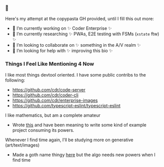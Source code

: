 ### :sparkling_heart:

Here's my attempt at the copypasta GH provided, until I fill this out more:

- 🔭 I’m currently working on :sparkles: Coder Enterprise :sparkles:
- 🌱 I’m currently researching :sparkles: PWAs, E2E testing with FSMs (`xstate` ftw) :sparkles:
- 👯 I’m looking to collaborate on :sparkles: something in the A/V realm :sparkles:
- 🤔 I’m looking for help with :sparkles: improving this bio :sparkles:

<!--
**vapurrmaid/vapurrmaid** is a ✨ _special_ ✨ repository because its `README.md` (this file) appears on your GitHub profile.

Here are some ideas to get you started:

- 🔭 I’m currently working on ...
- 🌱 I’m currently learning ...
- 👯 I’m looking to collaborate on ...
- 🤔 I’m looking for help with ...
- 💬 Ask me about ...
- 📫 How to reach me: ...
- 😄 Pronouns: ...
- ⚡ Fun fact: ...
-->

### Things I Feel Like Mentioning 4 Now

I like most things devtool oriented. I have some public contribs to the following:

- https://github.com/cdr/code-server
- https://github.com/cdr/coder-cli
- https://github.com/cdr/enterprise-images
- https://github.com/typescript-eslint/typescript-eslint

I like mathematics, but am a complete amateur

- Wrote [this](https://github.com/vapurrmaid/markov-chain) and have been meaning to write some kind of example project consuming its powers.

Whenever I find time again, I'll be studying more on generative (art/text/images)

- Made a goth name thingy [here](https://github.com/vapurrmaid/Gotherator) but the algo needs new powers when I find time
